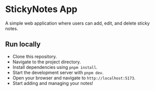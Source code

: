 # StickyNotes App

A simple web application where users can add, edit, and delete sticky notes.

## Run locally

- Clone this repository.
- Navigate to the project directory.
- Install dependencies using `pnpm install`.
- Start the development server with `pnpm dev`.
- Open your browser and navigate to `http://localhost:5173`.
- Start adding and managing your notes!